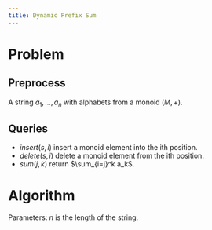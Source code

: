 ```yaml
---
title: Dynamic Prefix Sum
---
```


# Problem 

## Preprocess
A string $a_1,\ldots, a_n$ with alphabets from a monoid $(M,+)$. 

## Queries
 - $insert(s,i)$ insert a monoid element into the ith position. 
 - $delete(s,i)$ delete a monoid element from the ith position.
 - $sum(j,k)$ return $\sum_{i=j}^k a_k$.

# Algorithm

Parameters: $n$ is the length of the string.